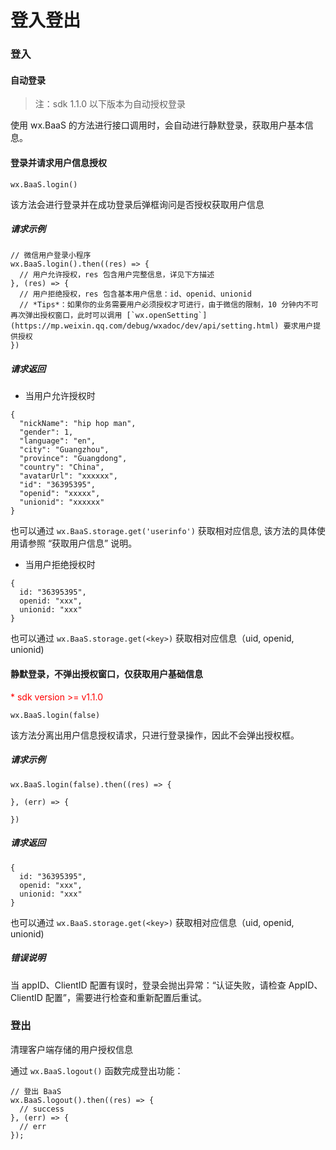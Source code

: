 # 登入登出

### 登入

#### 自动登录

> 注：sdk 1.1.0 以下版本为自动授权登录

使用 wx.BaaS 的方法进行接口调用时，会自动进行静默登录，获取用户基本信息。


#### 登录并请求用户信息授权
`wx.BaaS.login()`

该方法会进行登录并在成功登录后弹框询问是否授权获取用户信息

##### 请求示例

```
// 微信用户登录小程序
wx.BaaS.login().then((res) => {
  // 用户允许授权，res 包含用户完整信息，详见下方描述
}, (res) => {
  // 用户拒绝授权，res 包含基本用户信息：id、openid、unionid
  // *Tips*：如果你的业务需要用户必须授权才可进行，由于微信的限制，10 分钟内不可再次弹出授权窗口，此时可以调用 [`wx.openSetting`](https://mp.weixin.qq.com/debug/wxadoc/dev/api/setting.html) 要求用户提供授权
})
```

##### 请求返回

- 当用户允许授权时

```
{
  "nickName": "hip hop man",
  "gender": 1,
  "language": "en",
  "city": "Guangzhou",
  "province": "Guangdong",
  "country": "China",
  "avatarUrl": "xxxxxx",
  "id": "36395395",
  "openid": "xxxxx",
  "unionid": "xxxxxx"
}
```

也可以通过 `wx.BaaS.storage.get('userinfo')` 获取相对应信息, 该方法的具体使用请参照 “获取用户信息” 说明。

- 当用户拒绝授权时

```
{
  id: "36395395",
  openid: "xxx",
  unionid: "xxx"
}
```

也可以通过 `wx.BaaS.storage.get(<key>)` 获取相对应信息（uid, openid, unionid)


#### 静默登录，不弹出授权窗口，仅获取用户基础信息

<p style='color:red'>* sdk version >= v1.1.0</p>

`wx.BaaS.login(false)`

该方法分离出用户信息授权请求，只进行登录操作，因此不会弹出授权框。

##### 请求示例

```
wx.BaaS.login(false).then((res) => {

}, (err) => {

})
```

##### 请求返回

```
{
  id: "36395395",
  openid: "xxx",
  unionid: "xxx"
}
```

也可以通过 `wx.BaaS.storage.get(<key>)` 获取相对应信息（uid, openid, unionid)


##### 错误说明

当 appID、ClientID 配置有误时，登录会抛出异常：“认证失败，请检查 AppID、ClientID 配置”，需要进行检查和重新配置后重试。


### 登出

清理客户端存储的用户授权信息

通过 `wx.BaaS.logout()` 函数完成登出功能：

```
// 登出 BaaS
wx.BaaS.logout().then((res) => {
  // success
}, (err) => {
  // err
});
```
